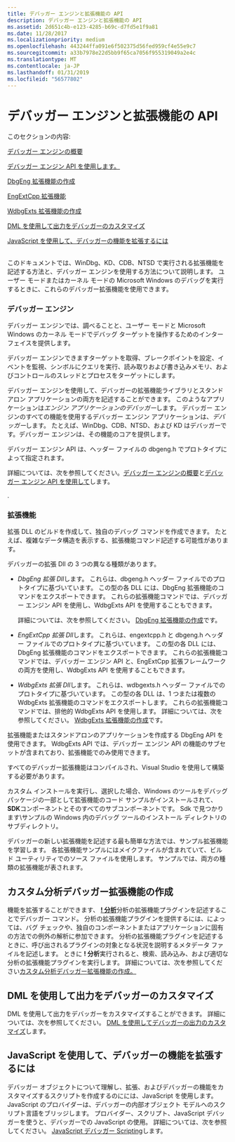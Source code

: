 ```yaml
---
title: デバッガー エンジンと拡張機能の API
description: デバッガー エンジンと拡張機能の API
ms.assetid: 2d651c4b-e123-4285-b69c-d7fd5e1f9a81
ms.date: 11/28/2017
ms.localizationpriority: medium
ms.openlocfilehash: 443244ffa091e6f502375d56fed959cf4e55e9c7
ms.sourcegitcommit: a33b7978e22d5bb9f65ca7056f955319049a2e4c
ms.translationtype: MT
ms.contentlocale: ja-JP
ms.lasthandoff: 01/31/2019
ms.locfileid: "56577802"
---
```

# <a name="debugger-engine-and-extension-apis"></a>デバッガー エンジンと拡張機能の API


このセクションの内容:

[デバッガー エンジンの概要](debugger-engine-overview.md)

[デバッガー エンジン API を使用します。](using-the-debugger-engine-api.md)

[DbgEng 拡張機能の作成](writing-dbgeng-extensions.md)

[EngExtCpp 拡張機能](engextcpp-extensions.md)

[WdbgExts 拡張機能の作成](writing-wdbgexts-extensions.md)

[DML を使用して出力をデバッガーのカスタマイズ](#dml)

[JavaScript を使用して、デバッガーの機能を拡張するには](#javascript)

## <span id="ddk_introduction_dbx"></span><span id="DDK_INTRODUCTION_DBX"></span>


このドキュメントでは、WinDbg、KD、CDB、NTSD で実行される拡張機能を記述する方法と、デバッガー エンジンを使用する方法について説明します。 ユーザー モードまたはカーネル モードの Microsoft Windows のデバッグを実行するときに、これらのデバッガー拡張機能を使用できます。

### <a name="span-iddebuggerenginespanspan-iddebuggerenginespandebugger-engine"></a><span id="debugger_engine"></span><span id="DEBUGGER_ENGINE"></span>デバッガー エンジン

デバッガー エンジンでは、調べることと、ユーザー モードと Microsoft Windows のカーネル モードでデバッグ ターゲットを操作するためのインターフェイスを提供します。

デバッガー エンジンできますターゲットを取得、ブレークポイントを設定、イベントを監視、シンボルにクエリを実行、読み取りおよび書き込みメモリ、およびコントロールのスレッドとプロセスをターゲットにします。

デバッガー エンジンを使用して、デバッガーの拡張機能ライブラリとスタンドアロン アプリケーションの両方を記述することができます。 このようなアプリケーションは*エンジン アプリケーションのデバッガー*します。 デバッガー エンジンのすべての機能を使用するデバッガー エンジン アプリケーションは、*デバッガー*します。 たとえば、WinDbg、CDB、NTSD、および KD はデバッガーです。デバッガー エンジンは、その機能のコアを提供します。

デバッガー エンジン API は、ヘッダー ファイルの dbgeng.h でプロトタイプによって指定されます。

詳細については、次を参照してください。[デバッガー エンジンの概要](debugger-engine-overview.md)と[デバッガー エンジン API を使用して](using-the-debugger-engine-api.md)します。

.

### <a name="span-idextensionsspanspan-idextensionsspanextensions"></a><span id="extensions"></span><span id="EXTENSIONS"></span>拡張機能

拡張 DLL のビルドを作成して、独自のデバッグ コマンドを作成できます。 たとえば、複雑なデータ構造を表示する、拡張機能コマンド記述する可能性があります。

デバッガーの拡張 Dll の 3 つの異なる種類があります。

-   *DbgEng 拡張 Dll*します。 これらは、dbgeng.h ヘッダー ファイルでのプロトタイプに基づいています。 この型の各 DLL には、DbgEng 拡張機能のコマンドをエクスポートできます。 これらの拡張機能コマンドでは、デバッガー エンジン API を使用し、WdbgExts API を使用することもできます。

    詳細については、次を参照してください。 [DbgEng 拡張機能の作成](writing-dbgeng-extensions.md)です。

-   *EngExtCpp 拡張 Dll*します。 これらは、engextcpp.h と dbgeng.h ヘッダー ファイルでのプロトタイプに基づいています。 この型の各 DLL には、DbgEng 拡張機能のコマンドをエクスポートできます。 これらの拡張機能コマンドでは、デバッガー エンジン API と、EngExtCpp 拡張フレームワークの両方を使用し、WdbgExts API を使用することもできます。

-   *WdbgExts 拡張 Dll*します。 これらは、wdbgexts.h ヘッダー ファイルでのプロトタイプに基づいています。 この型の各 DLL は、1 つまたは複数の WdbgExts 拡張機能のコマンドをエクスポートします。 これらの拡張機能コマンドでは、排他的 WdbgExts API を使用します。 詳細については、次を参照してください。 [WdbgExts 拡張機能の作成](writing-wdbgexts-extensions.md)です。

拡張機能またはスタンドアロンのアプリケーションを作成する DbgEng API を使用できます。 WdbgExts API では、デバッガー エンジン API の機能のサブセットが含まれており、拡張機能でのみ使用できます。

すべてのデバッガー拡張機能はコンパイルされ、Visual Studio を使用して構築する必要があります。

カスタム インストールを実行し、選択した場合、Windows のツールをデバッグ パッケージの一部として拡張機能のコード サンプルがインストールされて、 **SDK**コンポーネントとそのすべてのサブコンポーネントです。 Sdk で見つかります\\サンプルの Windows 内のデバッグ ツールのインストール ディレクトリのサブディレクトリ。

デバッガーの新しい拡張機能を記述する最も簡単な方法では、サンプル拡張機能を学習します。 各拡張機能サンプルにはメイクファイルが含まれていて、ビルド ユーティリティでのソース ファイルを使用します。 サンプルでは、両方の種類の拡張機能が表されます。

## <a name="span-idanalysisspanspan-idanalysisspanspan-idanalysisspanwriting-custom-analysis-debugger-extensions"></a><span id="Analysis"></span><span id="analysis"></span><span id="ANALYSIS"></span>カスタム分析デバッガー拡張機能の作成


機能を拡張することができます、 [ **! 分析**](-analyze.md)分析の拡張機能プラグインを記述することでデバッガー コマンド。 分析の拡張機能プラグインを提供するには、によっては、バグ チェックや、独自のコンポーネントまたはアプリケーションに固有の方法での例外の解析に参加できます。 分析の拡張機能プラグインを記述するときに、呼び出されるプラグインの対象となる状況を説明するメタデータ ファイルを記述します。 ときに **! 分析**実行されると、検索、読み込み、および適切な分析の拡張機能プラグインを実行します。 詳細については、次を参照してください[カスタム分析デバッガー拡張機能の作成。](writing-custom-analysis-debugger-extensions.md)

## <a name="span-iddmlspanspan-iddmlspancustomizing-debugger-output-using-dml"></a><span id="DML"></span><span id="dml"></span>DML を使用して出力をデバッガーのカスタマイズ


DML を使用して出力をデバッガーをカスタマイズすることができます。 詳細については、次を参照してください。 [DML を使用してデバッガーの出力のカスタマイズ](customizing-debugger-output-using-dml.md)します。

## <a name="span-idjavascriptspanspan-idjavascriptspanspan-idjavascriptspanusing-javascript-to-extend-the-capabilities-of-the-debugger"></a><span id="JavaScript"></span><span id="javascript"></span><span id="JAVASCRIPT"></span>JavaScript を使用して、デバッガーの機能を拡張するには


デバッガー オブジェクトについて理解し、拡張、およびデバッガーの機能をカスタマイズするスクリプトを作成するのにには、JavaScript を使用します。 JavaScript のプロバイダーは、デバッガーの内部オブジェクト モデルへのスクリプト言語をブリッジします。 プロバイダー、スクリプト、JavaScript デバッガーを使うと、デバッガーでの JavaScript の使用。 詳細については、次を参照してください。 [JavaScript デバッガー Scripting](javascript-debugger-scripting.md)します。

 

 





